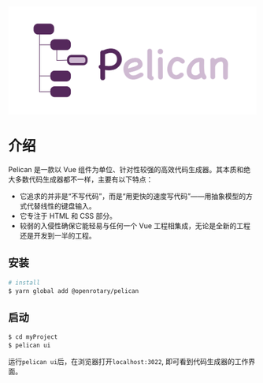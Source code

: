 ![image](https://github.com/openrotary/pelican/blob/master/docs/images/logo.png)

# 介绍

Pelican 是一款以 Vue 组件为单位、针对性较强的高效代码生成器。其本质和绝大多数代码生成器都不一样，主要有以下特点：

-   它追求的并非是“不写代码”，而是“用更快的速度写代码”——用抽象模型的方式代替线性的键盘输入。
-   它专注于 HTML 和 CSS 部分。
-   较弱的入侵性确保它能轻易与任何一个 Vue 工程相集成，无论是全新的工程还是开发到一半的工程。

## 安装

```bash
# install
$ yarn global add @openrotary/pelican
```

## 启动

```bash
$ cd myProject
$ pelican ui
```

运行`pelican ui`后，在浏览器打开`localhost:3022`, 即可看到代码生成器的工作界面。
